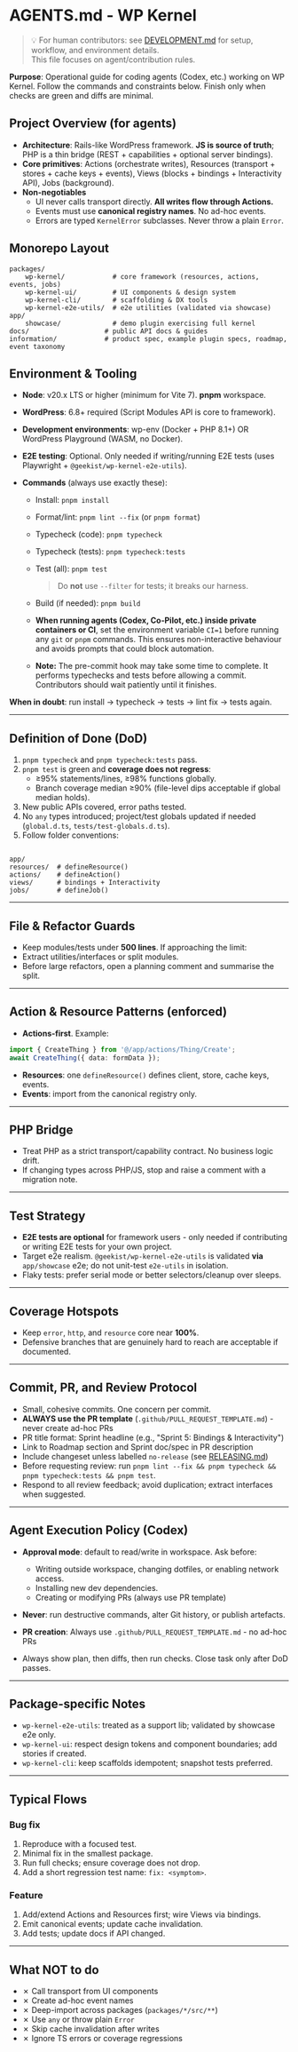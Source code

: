 # AGENTS.md - WP Kernel

> 💡 For human contributors: see [DEVELOPMENT.md](./DEVELOPMENT.md) for setup, workflow, and environment details.  
> This file focuses on agent/contribution rules.

**Purpose**: Operational guide for coding agents (Codex, etc.) working on WP Kernel. Follow the commands and constraints below. Finish only when checks are green and diffs are minimal.

## Project Overview (for agents)

- **Architecture**: Rails-like WordPress framework. **JS is source of truth**; PHP is a thin bridge (REST + capabilities + optional server bindings).
- **Core primitives**: Actions (orchestrate writes), Resources (transport + stores + cache keys + events), Views (blocks + bindings + Interactivity API), Jobs (background).
- **Non-negotiables**
    - UI never calls transport directly. **All writes flow through Actions.**
    - Events must use **canonical registry names**. No ad-hoc events.
    - Errors are typed `KernelError` subclasses. Never throw a plain `Error`.

## Monorepo Layout

```
packages/
	wp-kernel/            # core framework (resources, actions, events, jobs)
	wp-kernel-ui/         # UI components & design system
	wp-kernel-cli/        # scaffolding & DX tools
	wp-kernel-e2e-utils/  # e2e utilities (validated via showcase)
app/
	showcase/             # demo plugin exercising full kernel
docs/                   # public API docs & guides
information/            # product spec, example plugin specs, roadmap, event taxonomy
```

## Environment & Tooling

- **Node**: v20.x LTS or higher (minimum for Vite 7). **pnpm** workspace.
- **WordPress**: 6.8+ required (Script Modules API is core to framework).
- **Development environments**: wp-env (Docker + PHP 8.1+) OR WordPress Playground (WASM, no Docker).
- **E2E testing**: Optional. Only needed if writing/running E2E tests (uses Playwright + `@geekist/wp-kernel-e2e-utils`).

- **Commands** (always use exactly these):
    - Install: `pnpm install`
    - Format/lint: `pnpm lint --fix` (or `pnpm format`)
    - Typecheck (code): `pnpm typecheck`
    - Typecheck (tests): `pnpm typecheck:tests`
    - Test (all): `pnpm test`
        > Do **not** use `--filter` for tests; it breaks our harness.
    - Build (if needed): `pnpm build`

    - **When running agents (Codex, Co‑Pilot, etc.) inside private containers or CI**, set the environment variable `CI=1` before running any `git` or `pnpm` commands. This ensures non-interactive behaviour and avoids prompts that could block automation.

    - **Note:** The pre-commit hook may take some time to complete. It performs typechecks and tests before allowing a commit. Contributors should wait patiently until it finishes.

**When in doubt**: run install → typecheck → tests → lint fix → tests again.

---

## Definition of Done (DoD)

1. `pnpm typecheck` and `pnpm typecheck:tests` pass.
2. `pnpm test` is green and **coverage does not regress**:
    - ≥95% statements/lines, ≥98% functions globally.
    - Branch coverage median ≥90% (file-level dips acceptable if global median holds).
3. New public APIs covered, error paths tested.
4. No `any` types introduced; project/test globals updated if needed (`global.d.ts`, `tests/test-globals.d.ts`).
5. Follow folder conventions:

```

app/
resources/  # defineResource()
actions/    # defineAction()
views/      # bindings + Interactivity
jobs/       # defineJob()

```

---

## File & Refactor Guards

- Keep modules/tests under **500 lines**. If approaching the limit:
- Extract utilities/interfaces or split modules.
- Before large refactors, open a planning comment and summarise the split.

---

## Action & Resource Patterns (enforced)

- **Actions-first**. Example:

```ts
import { CreateThing } from '@/app/actions/Thing/Create';
await CreateThing({ data: formData });
```

- **Resources**: one `defineResource()` defines client, store, cache keys, events.
- **Events**: import from the canonical registry only.

---

## PHP Bridge

- Treat PHP as a strict transport/capability contract. No business logic drift.
- If changing types across PHP/JS, stop and raise a comment with a migration note.

---

## Test Strategy

- **E2E tests are optional** for framework users - only needed if contributing or writing E2E tests for your own project.
- Target e2e realism. `@geekist/wp-kernel-e2e-utils` is validated **via** `app/showcase` e2e; do not unit-test `e2e-utils` in isolation.
- Flaky tests: prefer serial mode or better selectors/cleanup over sleeps.

---

## Coverage Hotspots

- Keep `error`, `http`, and `resource` core near **100%**.
- Defensive branches that are genuinely hard to reach are acceptable if documented.

---

## Commit, PR, and Review Protocol

- Small, cohesive commits. One concern per commit.
- **ALWAYS use the PR template** (`.github/PULL_REQUEST_TEMPLATE.md`) - never create ad-hoc PRs
- PR title format: Sprint headline (e.g., "Sprint 5: Bindings & Interactivity")
- Link to Roadmap section and Sprint doc/spec in PR description
- Include changeset unless labelled `no-release` (see [RELEASING.md](./RELEASING.md))
- Before requesting review: run `pnpm lint --fix && pnpm typecheck && pnpm typecheck:tests && pnpm test`.
- Respond to all review feedback; avoid duplication; extract interfaces when suggested.

---

## Agent Execution Policy (Codex)

- **Approval mode**: default to read/write in workspace. Ask before:
    - Writing outside workspace, changing dotfiles, or enabling network access.
    - Installing new dev dependencies.
    - Creating or modifying PRs (always use PR template)

- **Never**: run destructive commands, alter Git history, or publish artefacts.
- **PR creation**: Always use `.github/PULL_REQUEST_TEMPLATE.md` - no ad-hoc PRs
- Always show plan, then diffs, then run checks. Close task only after DoD passes.

---

## Package-specific Notes

- `wp-kernel-e2e-utils`: treated as a support lib; validated by showcase e2e only.
- `wp-kernel-ui`: respect design tokens and component boundaries; add stories if created.
- `wp-kernel-cli`: keep scaffolds idempotent; snapshot tests preferred.

---

## Typical Flows

### Bug fix

1. Reproduce with a focused test.
2. Minimal fix in the smallest package.
3. Run full checks; ensure coverage does not drop.
4. Add a short regression test name: `fix: <symptom>`.

### Feature

1. Add/extend Actions and Resources first; wire Views via bindings.
2. Emit canonical events; update cache invalidation.
3. Add tests; update docs if API changed.

---

## What NOT to do

- ✗ Call transport from UI components
- ✗ Create ad-hoc event names
- ✗ Deep-import across packages (`packages/*/src/**`)
- ✗ Use `any` or throw plain `Error`
- ✗ Skip cache invalidation after writes
- ✗ Ignore TS errors or coverage regressions
